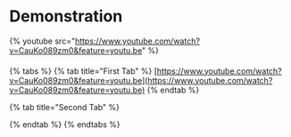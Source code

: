 # Demonstration 



{% youtube src="https://www.youtube.com/watch?v=CauKo089zm0&feature=youtu.be" %}

#### 

{% tabs %}
{% tab title="First Tab" %}
[https://www.youtube.com/watch?v=CauKo089zm0&feature=youtu.be](https://www.youtube.com/watch?v=CauKo089zm0&feature=youtu.be)
{% endtab %}

{% tab title="Second Tab" %}

{% endtab %}
{% endtabs %}

